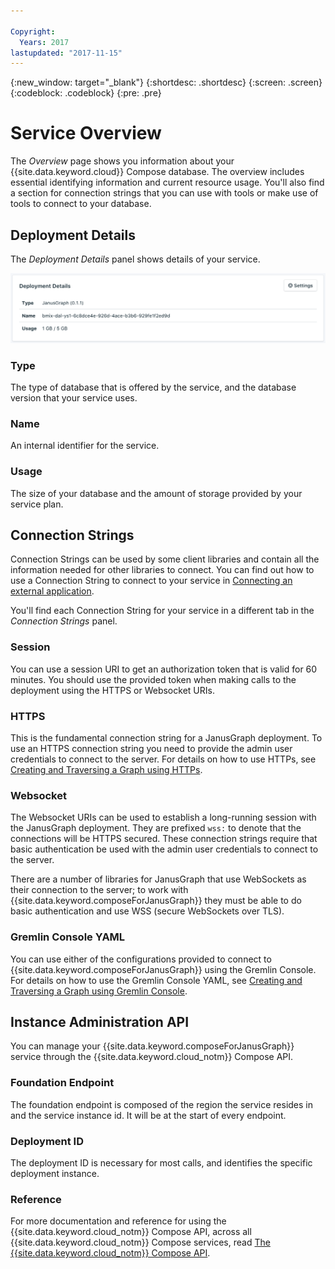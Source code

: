 ```yaml
---

Copyright:
  Years: 2017
lastupdated: "2017-11-15"
---
```


{:new_window: target="_blank"}
{:shortdesc: .shortdesc}
{:screen: .screen}
{:codeblock: .codeblock}
{:pre: .pre}

# Service Overview

The _Overview_ page shows you information about your {{site.data.keyword.cloud}} Compose database. The overview includes essential identifying information and current resource usage. You'll also find a section for connection strings that you can use with tools or make use of tools to connect to your database.

## Deployment Details

The _Deployment Details_ panel shows details of your service.

![Deployment Details](./images/janusgraph-deployment-details.png "A view of the Deployment Details panel")

### Type

The type of database that is offered by the service, and the database version that your service uses.

### Name

An internal identifier for the service.

### Usage

The size of your database and the amount of storage provided by your service plan.


## Connection Strings

Connection Strings can be used by some client libraries and contain all the information needed for other libraries to connect. You can find out how to use a Connection String to connect to your service in [Connecting an external application](./connecting-external.html).

You'll find each Connection String for your service in a different tab in the _Connection Strings_ panel.

### Session

You can use a session URI to get an authorization token that is valid for 60 minutes. You should use the provided token when making calls to the deployment using the HTTPS or Websocket URIs.

### HTTPS

This is the fundamental connection string for a JanusGraph deployment. To use an HTTPS connection string you need to provide the admin user credentials to connect to the server. For details on how to use HTTPs, see [Creating and Traversing a Graph using HTTPs](./tutorial-https.html).

### Websocket

The Websocket URIs can be used to establish a long-running session with the JanusGraph deployment. They are prefixed `wss:` to denote that the connections will be HTTPS secured. These connection strings require that basic authentication be used with the admin user credentials to connect to the server.

There are a number of libraries for JanusGraph that use WebSockets as their connection to the server; to work with {{site.data.keyword.composeForJanusGraph}} they must be able to do basic authentication and use WSS (secure WebSockets over TLS).

### Gremlin Console YAML

You can use either of the configurations provided to connect to {{site.data.keyword.composeForJanusGraph}} using the Gremlin Console. For details on how to use the Gremlin Console YAML, see [Creating and Traversing a Graph using Gremlin Console](./tutorial-gremlin-console.html).


## Instance Administration API

You can manage your {{site.data.keyword.composeForJanusGraph}} service through the {{site.data.keyword.cloud_notm}} Compose API.

### Foundation Endpoint

The foundation endpoint is composed of the region the service resides in and the service instance id. It will be at the start of every endpoint.

### Deployment ID

The deployment ID is necessary for most calls, and identifies the specific deployment instance.

### Reference

For more documentation and reference for using the {{site.data.keyword.cloud_notm}} Compose API, across all {{site.data.keyword.cloud_notm}} Compose services, read [The {{site.data.keyword.cloud_notm}} Compose API](https://www.compose.com/articles/the-ibm-cloud-compose-api/).
